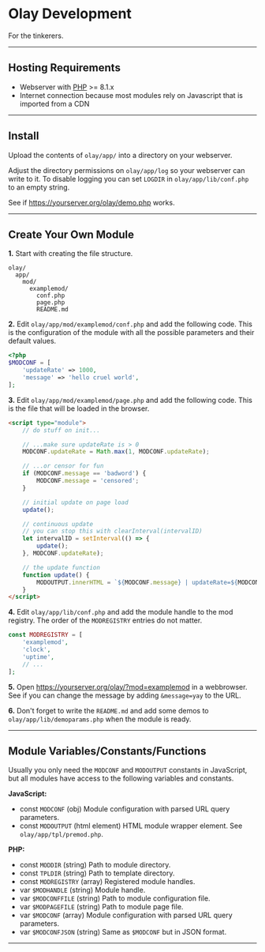 # Olay Development

For the tinkerers.

---

## Hosting Requirements

- Webserver with [PHP](https://php.net) >= 8.1.x
- Internet connection because most modules rely on Javascript that is imported from a CDN

---

## Install

Upload the contents of `olay/app/` into a directory on your webserver.

Adjust the directory permissions on `olay/app/log` so your webserver can write to it. To disable logging you can set `LOGDIR` in `olay/app/lib/conf.php` to an empty string.

See if <https://yourserver.org/olay/demo.php> works.

---

## Create Your Own Module

**1.** Start with creating the file structure.

```text
olay/
  app/
    mod/
      examplemod/
        conf.php
        page.php
        README.md
```

**2.** Edit `olay/app/mod/examplemod/conf.php` and add the following code. This is the configuration of the module with all the possible parameters and their default values.

```php
<?php
$MODCONF = [
    'updateRate' => 1000,
    'message' => 'hello cruel world',
];
```

**3.** Edit `olay/app/mod/examplemod/page.php` and add the following code. This is the file that will be loaded in the browser.

```html
<script type="module">
    // do stuff on init...

    // ...make sure updateRate is > 0
    MODCONF.updateRate = Math.max(1, MODCONF.updateRate);

    // ...or censor for fun
    if (MODCONF.message == 'badword') {
        MODCONF.message = 'censored';
    }

    // initial update on page load
    update();

    // continuous update
    // you can stop this with clearInterval(intervalID)
    let intervalID = setInterval(() => {
        update();
    }, MODCONF.updateRate);

    // the update function
    function update() {
        MODOUTPUT.innerHTML = `${MODCONF.message} | updateRate=${MODCONF.updateRate} | random number of the moment: ${Math.random()}`;
    }
</script>
```

**4.** Edit `olay/app/lib/conf.php` and add the module handle to the mod registry. The order of the `MODREGISTRY` entries do not matter.

```php
const MODREGISTRY = [
    'examplemod',
    'clock',
    'uptime',
    // ...
];
```

**5.** Open <https://yourserver.org/olay/?mod=examplemod> in a webbrowser. See if you can change the message by adding `&message=yay` to the URL.


**6.** Don't forget to write the `README.md` and add some demos to `olay/app/lib/demoparams.php` when the module is ready.

---

## Module Variables/Constants/Functions

Usually you only need the `MODCONF` and `MODOUTPUT` constants in JavaScript, but all modules have access to the following variables and constants.

**JavaScript:**
- const `MODCONF` (obj) Module configuration with parsed URL query parameters.
- const `MODOUTPUT` (html element) HTML module wrapper element. See `olay/app/tpl/premod.php`.

**PHP:**
- const `MODDIR` (string) Path to module directory.
- const `TPLDIR` (string) Path to template directory.
- const `MODREGISTRY` (array) Registered module handles.
- var `$MODHANDLE` (string) Module handle.
- var `$MODCONFFILE` (string) Path to module configuration file.
- var `$MODPAGEFILE` (string) Path to module page file.
- var `$MODCONF` (array) Module configuration with parsed URL query parameters.
- var `$MODCONFJSON` (string) Same as `$MODCONF` but in JSON format.

---

